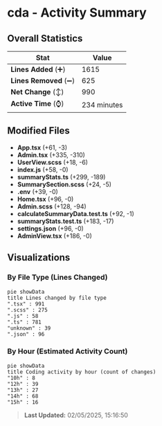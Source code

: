 # cda - Activity Summary 

## Overall Statistics

| Stat                   | Value                                                             |
| ---------------------- | ----------------------------------------------------------------- |
| **Lines Added** (➕)   | 1615                                          |
| **Lines Removed** (➖) | 625                                        |
| **Net Change** (↕)    | 990                |
| **Active Time** (⌚)   | 234 minutes |


## Modified Files
- **App.tsx** (+61, -3)
- **Admin.tsx** (+335, -310)
- **UserView.scss** (+18, -6)
- **index.js** (+58, -0)
- **summaryStats.ts** (+299, -189)
- **SummarySection.scss** (+24, -5)
- **.env** (+39, -0)
- **Home.tsx** (+96, -0)
- **Admin.scss** (+128, -94)
- **calculateSummaryData.test.ts** (+92, -1)
- **summaryStats.test.ts** (+183, -17)
- **settings.json** (+96, -0)
- **AdminView.tsx** (+186, -0)

## Visualizations

### By File Type (Lines Changed)

```mermaid
pie showData
title Lines changed by file type
".tsx" : 991
".scss" : 275
".js" : 58
".ts" : 781
"unknown" : 39
".json" : 96
```

### By Hour (Estimated Activity Count)

```mermaid
pie showData
title Coding activity by hour (count of changes)
"10h" : 8
"12h" : 39
"13h" : 27
"14h" : 68
"15h" : 16
```


> **Last Updated:** 02/05/2025, 15:16:50
